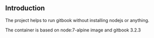 ## Introduction
The project helps to run gitbook without installing nodejs or anything.

The container is based on node:7-alpine image and gitbook 3.2.3
